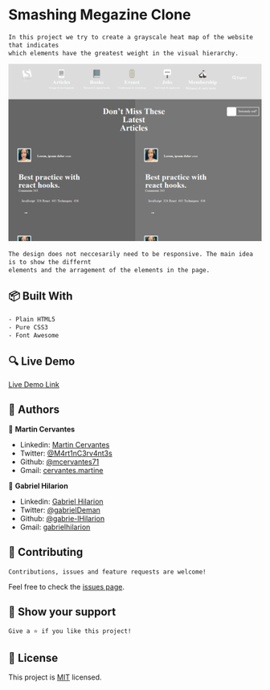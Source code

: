 # Smashing Megazine Clone

    In this project we try to create a grayscale heat map of the website that indicates
    which elements have the greatest weight in the visual hierarchy.

![screenshot](./screenshot.png)

    The design does not neccesarily need to be responsive. The main idea is to show the differnt
    elements and the arragement of the elements in the page.

## :package: Built With

    - Plain HTML5
    - Pure CSS3
    - Font Awesome

## :mag: Live Demo

[Live Demo Link](https://mcervantes71.github.io/Smashing_Megazine_Clone/index.html)

## :busts_in_silhouette: Authors

👤 **Martin Cervantes**

- Linkedin: [Martin Cervantes](https://www.linkedin.com/in/cervantesmartin/)
- Twitter: [@M4rt1nC3rv4nt3s](https://twitter.com/M4rt1nC3rv4nt3s)
- Github: [@mcervantes71](https://github.com/mcervantes71)
- Gmail: [cervantes.martine](mailto:cervantes.martine@gmail.com)

👤 **Gabriel Hilarion**

- Linkedin: [Gabriel Hilarion](https://www.linkedin.com/in/gabrielhilarion/)
- Twitter: [@gabrielDeman](https://twitter.com/gabrielDeman)
- Github: [@gabrie-lHilarion](https://github.com/gabrie-lHilarion)
- Gmail: [gabrielhilarion](mailto:gabrielhilarion@gmail.com)

## 🤝 Contributing

    Contributions, issues and feature requests are welcome!

Feel free to check the [issues page](../../issues).

## :star2: Show your support

    Give a ⭐️ if you like this project!

## 📝 License

This project is [MIT](lic.url) licensed.
